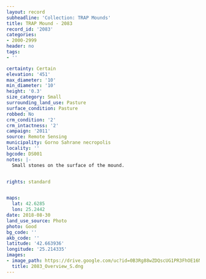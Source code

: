```yaml
---
layout: record
subheadline: 'Collection: TRAP Mounds'
title: TRAP Mound - 2083
record_id: '2083'
categories:
- 2000-2999
header: no
tags:
- ''

certainty: Certain
elevation: '451'
max_diameter: '10'
min_diameter: '10'
height: '0.3'
size_category: Small
surrounding_land_use: Pasture
surface_condition: Pasture
robbed: No
crm_condition: '2'
crm_intactness: '2'
campaign: '2011'
source: Remote Sensing
municipality: Gorno Sahrane necropolis
locality: ''
bgcode: DS001
notes: |-
  Small stones on the surface of the mound.


rights: standard


maps:
  lat: 42.6285
  lon: 25.2442
date: 2018-08-30
land_use_source: Photo
photo: Good
bg_code: ''
akb_code: ''
latitude: '42.663936'
longitude: '25.214335'
images:
- image_path: https://drive.google.com/uc?id=0B3Rg88wZDQscUG1PR3FhOE16Nlk
  title: 2083_Overview_S.dng
---
```

